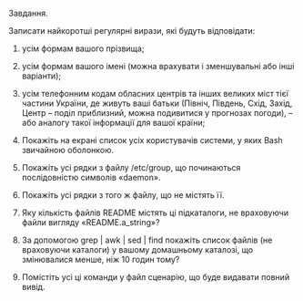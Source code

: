Завдання. 

Записати найкоротші регулярні вирази, які будуть відповідати:

 1) усім формам вашого прізвища; 

2) усім формам вашого імені (можна врахувати і зменшувальні або інші варіанти); 

3) усім телефонним кодам обласних центрів та інших великих міст тієї частини України, де живуть ваші батьки (Північ, Південь, Схід, Захід, Центр – поділ приблизний, можна подивитися у прогнозах погоди), – або аналогу такої інформації для вашої країни; 

4) Покажіть на екрані список усіх користувачів системи, у яких Bash звичайною оболонкою.

5) Покажіть усі рядки з файлу /etc/group, що починаються послідовністю символів «daemon».

6) Покажіть усі рядки з того ж файлу, що не містять її.

7) Яку кількість файлів README містять ці підкаталоги, не враховуючи файли вигляду «README.a_string»?

8) За допомогою grep | awk | sed | find покажіть список файлів (не враховуючи каталоги) у вашому домашньому каталозі, що змінювалися менше, ніж 10 годин тому?

9) Помістіть усі ці команди у файл сценарію, що буде видавати повний вивід.
